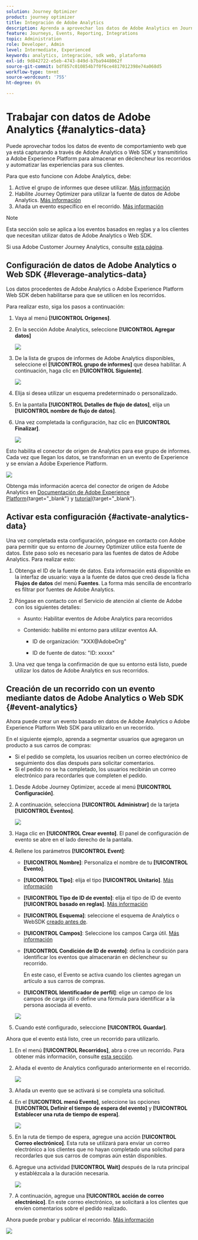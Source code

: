 ```yaml
---
solution: Journey Optimizer
product: journey optimizer
title: Integración de Adobe Analytics
description: Aprenda a aprovechar los datos de Adobe Analytics en Journey Optimizer
feature: Journeys, Events, Reporting, Integrations
topic: Administration
role: Developer, Admin
level: Intermediate, Experienced
keywords: analytics, integración, sdk web, plataforma
exl-id: 9d842722-e5eb-4743-849d-b7ba9448062f
source-git-commit: bdf857c010854b7f0f6ce4817012398e74a068d5
workflow-type: tm+mt
source-wordcount: '755'
ht-degree: 6%

---
```


# Trabajar con datos de Adobe Analytics {#analytics-data}

Puede aprovechar todos los datos de evento de comportamiento web que ya está capturando a través de Adobe Analytics o Web SDK y transmitirlos a Adobe Experience Platform para almacenar en déclencheur los recorridos y automatizar las experiencias para sus clientes.

Para que esto funcione con Adobe Analytics, debe:

1. Active el grupo de informes que desee utilizar. [Más información](#leverage-analytics-data)
1. Habilite Journey Optimizer para utilizar la fuente de datos de Adobe Analytics. [Más información](#activate-analytics-data)
1. Añada un evento específico en el recorrido. [Más información](#event-analytic)

>[!NOTE]
>
>Esta sección solo se aplica a los eventos basados en reglas y a los clientes que necesitan utilizar datos de Adobe Analytics o Web SDK.
> 
>Si usa Adobe Customer Journey Analytics, consulte [esta página](../reports/cja-ajo.md).
>

## Configuración de datos de Adobe Analytics o Web SDK {#leverage-analytics-data}

Los datos procedentes de Adobe Analytics o Adobe Experience Platform Web SDK deben habilitarse para que se utilicen en los recorridos.

Para realizar esto, siga los pasos a continuación:

1. Vaya al menú **[!UICONTROL Orígenes]**.

1. En la sección Adobe Analytics, seleccione **[!UICONTROL Agregar datos]**

   ![](assets/ajo-aa_1.png)

1. De la lista de grupos de informes de Adobe Analytics disponibles, seleccione el **[!UICONTROL grupo de informes]** que desea habilitar. A continuación, haga clic en **[!UICONTROL Siguiente]**.

   ![](assets/ajo-aa_2.png)

1. Elija si desea utilizar un esquema predeterminado o personalizado.

1. En la pantalla **[!UICONTROL Detalles de flujo de datos]**, elija un **[!UICONTROL nombre de flujo de datos]**.

1. Una vez completada la configuración, haz clic en **[!UICONTROL Finalizar]**.

   ![](assets/ajo-aa_3.png)

Esto habilita el conector de origen de Analytics para ese grupo de informes. Cada vez que llegan los datos, se transforman en un evento de Experience y se envían a Adobe Experience Platform.

![](assets/ajo-aa_4.png)

Obtenga más información acerca del conector de origen de Adobe Analytics en [Documentación de Adobe Experience Platform](https://experienceleague.adobe.com/docs/experience-platform/sources/connectors/adobe-applications/analytics.html?lang=es){target="_blank"} y [tutorial](https://experienceleague.adobe.com/docs/experience-platform/sources/ui-tutorials/create/adobe-applications/analytics.html?lang=es){target="_blank"}.

## Activar esta configuración {#activate-analytics-data}

Una vez completada esta configuración, póngase en contacto con Adobe para permitir que su entorno de Journey Optimizer utilice esta fuente de datos. Este paso solo es necesario para las fuentes de datos de Adobe Analytics. Para realizar esto:

1. Obtenga el ID de la fuente de datos. Esta información está disponible en la interfaz de usuario: vaya a la fuente de datos que creó desde la ficha **Flujos de datos** del menú **Fuentes**. La forma más sencilla de encontrarlo es filtrar por fuentes de Adobe Analytics.
1. Póngase en contacto con el Servicio de atención al cliente de Adobe con los siguientes detalles:

   * Asunto: Habilitar eventos de Adobe Analytics para recorridos

   * Contenido: habilite mi entorno para utilizar eventos AA.

      * ID de organización: &quot;XXX@AdobeOrg&quot;

      * ID de fuente de datos: &quot;ID: xxxxx&quot;

1. Una vez que tenga la confirmación de que su entorno está listo, puede utilizar los datos de Adobe Analytics en sus recorridos.

## Creación de un recorrido con un evento mediante datos de Adobe Analytics o Web SDK {#event-analytics}

Ahora puede crear un evento basado en datos de Adobe Analytics o Adobe Experience Platform Web SDK para utilizarlo en un recorrido.

En el siguiente ejemplo, aprenda a segmentar usuarios que agregaron un producto a sus carros de compras:

* Si el pedido se completa, los usuarios reciben un correo electrónico de seguimiento dos días después para solicitar comentarios.
* Si el pedido no se ha completado, los usuarios recibirán un correo electrónico para recordarles que completen el pedido.

1. Desde Adobe Journey Optimizer, accede al menú **[!UICONTROL Configuración]**.

1. A continuación, selecciona **[!UICONTROL Administrar]** de la tarjeta **[!UICONTROL Eventos]**.

   ![](assets/ajo-aa_5.png)

1. Haga clic en **[!UICONTROL Crear evento]**. El panel de configuración de evento se abre en el lado derecho de la pantalla.

1. Rellene los parámetros **[!UICONTROL Event]**:

   * **[!UICONTROL Nombre]**: Personaliza el nombre de tu **[!UICONTROL Evento]**.
   * **[!UICONTROL Tipo]**: elija el tipo **[!UICONTROL Unitario]**. [Más información](../event/about-events.md)
   * **[!UICONTROL Tipo de ID de evento]**: elija el tipo de ID de evento **[!UICONTROL basado en reglas]**. [Más información](../event/about-events.md#event-id-type)
   * **[!UICONTROL Esquema]**: seleccione el esquema de Analytics o WebSDK [creado antes de](#leverage-analytics-data).
   * **[!UICONTROL Campos]**: Seleccione los campos Carga útil. [Más información](../event/about-creating.md#define-the-payload-fields)
   * **[!UICONTROL Condición de ID de evento]**: defina la condición para identificar los eventos que almacenarán en déclencheur su recorrido.

     En este caso, el Evento se activa cuando los clientes agregan un artículo a sus carros de compras.
   * **[!UICONTROL Identificador de perfil]**: elige un campo de los campos de carga útil o define una fórmula para identificar a la persona asociada al evento.

   ![](assets/ajo-aa_6.png)

1. Cuando esté configurado, seleccione **[!UICONTROL Guardar]**.

Ahora que el evento está listo, cree un recorrido para utilizarlo.

1. En el menú **[!UICONTROL Recorridos]**, abra o cree un recorrido. Para obtener más información, consulte [esta sección](../building-journeys/journey-gs.md).

1. Añada el evento de Analytics configurado anteriormente en el recorrido.

   ![](assets/ajo-aa_8.png)

1. Añada un evento que se activará si se completa una solicitud.

1. En el **[!UICONTROL menú Evento]**, seleccione las opciones **[!UICONTROL Definir el tiempo de espera del evento]** y **[!UICONTROL Establecer una ruta de tiempo de espera]**.

   ![](assets/ajo-aa_9.png)

1. En la ruta de tiempo de espera, agregue una acción **[!UICONTROL Correo electrónico]**. Esta ruta se utilizará para enviar un correo electrónico a los clientes que no hayan completado una solicitud para recordarles que sus carros de compras aún están disponibles.

1. Agregue una actividad **[!UICONTROL Wait]** después de la ruta principal y establézcala a la duración necesaria.

   ![](assets/ajo-aa_10.png)

1. A continuación, agregue una **[!UICONTROL acción de correo electrónico]**. En este correo electrónico, se solicitará a los clientes que envíen comentarios sobre el pedido realizado.

Ahora puede probar y publicar el recorrido. [Más información](../building-journeys/publishing-the-journey.md)

![](assets/ajo-aa_7.png)

